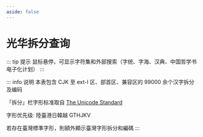 ```yaml
---
aside: false
---
```

<script setup>
import Search from '@/search/FetchSearch.vue'
</script>

# 光华拆分查询

<Search chaifenUrl="/chaifen.csv" zigenUrl="/zigen-light.csv" :supplement="true" />

::: tip 提示
鼠标悬停，可显示字符集和外部搜索（字统、字海、汉典、中国哲学书电子化计划）
:::

::: info 说明
本表包含 CJK 至 ext-I 区、部首区、兼容区的 99000 余个汉字拆分及编码

「拆分」栏字形标准取自 [The Unicode Standard](https://www.unicode.org/versions/Unicode15.1.0/)

字形优先级: 陸臺港日韓越 GTHJKV

若存在臺灣標準字形，則額外顯示臺灣字形拆分和編碼
:::